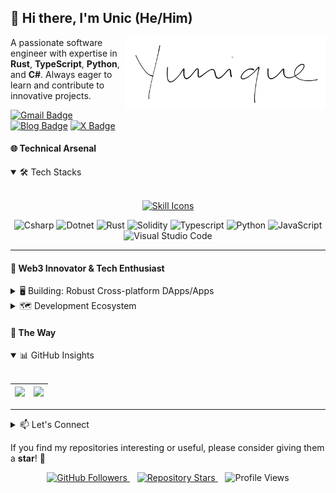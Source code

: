 ## 👋 Hi there, I'm Unic (He/Him)

<a href="https://github.com/YuniqueUnic">
  <img src="https://raw.githubusercontent.com/YuniqueUnic/YuniqueUnic/refs/heads/main/yuniquewritinglong.webp" align="right" width="320" alt="Animated Sign" />
</a>

A passionate software engineer with expertise in **Rust**, **TypeScript**, **Python**, and **C#**. Always eager to learn and contribute to innovative projects.

[![Gmail Badge](https://img.shields.io/badge/-yuniqueunic@gmail.com-c14438?style=for-the-badge&logo=Gmail&logoColor=white)](mailto:yuniqueunic@gmail.com)
[![Blog Badge](https://img.shields.io/badge/-Unic%20Yunique-0072b1?style=for-the-badge&logo=nicehash&logoColor=white)](https://www.yunique.top)
[![X Badge](https://img.shields.io/badge/-@UnicYunique-00acee?style=for-the-badge&logo=x&logoColor=white)](https://twitter.com/UnicYunique)

#### 🌐 Technical Arsenal

<details open> 
    <summary>🛠️ Tech Stacks</summary>
<br>
<p align="center">
  <a href="https://skillicons.dev">
    <img src="https://skillicons.dev/icons?i=git,cs,rust,dotnet,py,vscode,linux,docker,photoshop,premiere,typescript,javascript,figma,visualstudio" alt="Skill Icons" />
  </a>
</p>

<p align="center">
  <img src="https://img.shields.io/badge/-Csharp-239120?style=for-the-badge&logo=Csharp" alt="Csharp" height="28" />
  <img src="https://img.shields.io/badge/-.Net-512BD4?style=for-the-badge&logo=dotnet&logoSize=42&label=dotnet&labelColor=%236669E4" alt="Dotnet" height="28" />
  <img src="https://img.shields.io/badge/-Rust-E43717?style=for-the-badge&logo=rust" alt="Rust" height="28" />
  <img src="https://img.shields.io/badge/-Solidity-03a8f3?style=for-the-badge&logo=solidity" alt="Solidity" height="28" />
  <img src="https://img.shields.io/badge/Typescript-3178C6?style=for-the-badge&logo=Typescript&logoColor=white&logoSize=44&color=007ACC" alt="Typescript" height="28" />
  <img src="https://img.shields.io/badge/-Python-14354c?style=for-the-badge&logo=python" alt="Python" height="28" />
  <img src="https://img.shields.io/badge/-JavaScript-F7DF1C?style=for-the-badge&logoColor=white&logo=JavaScript" alt="JavaScript" height="28" />
  <img src="https://img.shields.io/badge/Editor_IDE-white?style=for-the-badge&logo=visual%20studio%20code&logoColor=white&logoSize=44&label=vscode&labelColor=006DB0&color=007ACC" alt="Visual Studio Code" height="28" />
</p>

---

</details> 

#### 🌟 Web3 Innovator & Tech Enthusiast

<details>
  <summary>🖥️ Building: Robust Cross-platform DApps/Apps</summary>
<br>
🚀 Core Focus Areas

- **Decentralized Applications (DApps)**: Deep expertise in Web3 development, specializing in smart contract creation and blockchain integration.
- **High-Performance Cross-Platform Solutions**: Crafting efficient applications with Rust and TypeScript for seamless multi-platform experiences.
- **Software Excellence**: Implementing robust testing frameworks and CI/CD pipelines to ensure code reliability.

📚 Technical Mastery

- **Smart Contract Development**: Proficient in Solidity and Solana ecosystems for secure, optimized blockchain solutions.
- **Web3 Toolchain Expert**: Utilizing Hardhat, Foundry, and Anchor for end-to-end smart contract development.
- **Blockchain Exploration**: Continuously expanding knowledge in Ethereum ecosystem while building on Solana.

</details>

<details>
  <summary>🗺️ Development Ecosystem</summary>
<br>
🔧 Toolbox Highlights

- **IDE & Collaboration**: Expert-level proficiency with VS Code, Git, and GitHub for streamlined development workflows.
- **Testing Frameworks**: Extensive experience with C#/MSTest, Python/pytest, Rust/tokio-test, and Node.js/Mocha.
- **Automation**: Skilled in Selenium and Playwright for comprehensive test automation.

💼 Community Engagement

- **Open Source Contributions**: Active participant in Web2/Web3 OSS projects, enhancing both personal growth and community value.
- **Knowledge Sharing**: Regular contributor to Web3 communities through technical articles and smart contract best practices.
- **Tech Advocacy**: Engage in developer communities to foster innovation and collaborative learning.

---
</details>

#### 🚙 The Way

<details open> 
   <summary>📊 GitHub Insights </summary>
<br>

<div align="center">
  
|<img src="https://github-readme-stats.vercel.app/api/top-langs/?username=YuniqueUnic&layout=compact&theme=white&hide_border=true" width="320" />|<img src="https://github-readme-stats.vercel.app/api?username=YuniqueUnic&show_icons=true&theme=white&include_all_commits=true&hide_border=true" width="422" />|
|-----|------|

</div>

---

</details>

<details>
  <summary>📫 Let's Connect</summary>
<br>
<div align="center">
  <a href="mailto:yuniqueunic@gmail.com">📧 Mail: yuniqueunic@gmail.com</a> &nbsp;|&nbsp;
  <a href="https://www.yunique.top">🌐 Personal Blog: yunique.top</a> &nbsp;|&nbsp;
  <a href="https://x.com/UnicYunique">🐦 X: @UnicYunique</a>
</div>
  
---

</details>

If you find my repositories interesting or useful, please consider giving them a **star**! 🌟

<div align="center">
  <a href="https://github.com/YuniqueUnic">
    <img src="https://img.shields.io/github/followers/YuniqueUnic.svg?label=Follow&style=social" alt="GitHub Followers">
  </a>
  &nbsp;&nbsp;
  <a href="https://github.com/YuniqueUnic/YuniqueUnic">
    <img src="https://img.shields.io/github/stars/YuniqueUnic/YuniqueUnic?style=social" alt="Repository Stars">
  </a>
  &nbsp;&nbsp;
  <img src="https://komarev.com/ghpvc/?username=YuniqueUnic" alt="Profile Views">
</div>
